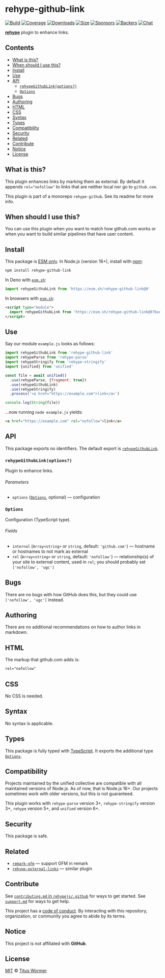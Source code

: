# rehype-github-link

[![Build][build-badge]][build]
[![Coverage][coverage-badge]][coverage]
[![Downloads][downloads-badge]][downloads]
[![Size][size-badge]][size]
[![Sponsors][sponsors-badge]][collective]
[![Backers][backers-badge]][collective]
[![Chat][chat-badge]][chat]

**[rehype][]** plugin to enhance links.

## Contents

* [What is this?](#what-is-this)
* [When should I use this?](#when-should-i-use-this)
* [Install](#install)
* [Use](#use)
* [API](#api)
  * [`rehypeGithubLink(options?)`](#rehypegithublinkoptions)
  * [`Options`](#options)
* [Bugs](#bugs)
* [Authoring](#authoring)
* [HTML](#html)
* [CSS](#css)
* [Syntax](#syntax)
* [Types](#types)
* [Compatibility](#compatibility)
* [Security](#security)
* [Related](#related)
* [Contribute](#contribute)
* [Notice](#notice)
* [License](#license)

## What is this?

This plugin enhances links by marking them as external.
By default it appends `rel="nofollow"` to links that are neither local nor
go to `github.com`.

This plugin is part of a monorepo `rehype-github`.
See its readme for more info.

## When should I use this?

You can use this plugin when you want to match how github.com works or when you
want to build similar pipelines that have user content.

## Install

This package is [ESM only][esm].
In Node.js (version 16+),
install with [npm][]:

```sh
npm install rehype-github-link
```

In Deno with [`esm.sh`][esmsh]:

```js
import rehypeGithubLink from 'https://esm.sh/rehype-github-link@0'
```

In browsers with [`esm.sh`][esmsh]:

```html
<script type="module">
  import rehypeGithubLink from 'https://esm.sh/rehype-github-link@0?bundle'
</script>
```

## Use

Say our module `example.js` looks as follows:

```js
import rehypeGithubLink from 'rehype-github-link'
import rehypeParse from 'rehype-parse'
import rehypeStringify from 'rehype-stringify'
import {unified} from 'unified'

const file = await unified()
  .use(rehypeParse, {fragment: true})
  .use(rehypeGithubLink)
  .use(rehypeStringify)
  .process('<a href="https://example.com">link</a>')

console.log(String(file))
```

…now running `node example.js` yields:

```html
<a href="https://example.com" rel="nofollow">link</a>
```

## API

This package exports no identifiers.
The default export is
[`rehypeGithubLink`][api-rehype-github-link].

### `rehypeGithubLink(options?)`

Plugin to enhance links.

###### Parameters

* `options`
  ([`Options`][api-options], optional)
  — configuration

### `Options`

Configuration (TypeScript type).

###### Fields

* `internal`
  (`Array<string>` or `string`, default: `'github.com'`)
  — hostname or hostnames to not mark as external
* `rel`
  (`Array<string>` or `string`, default: `'nofollow'`)
  — relationship(s) of your site to external content,
  used in `rel`;
  you should probably set `['nofollow', 'ugc']`

## Bugs

There are no bugs with how GitHub does this,
but they could use `['nofollow', 'ugc']` instead.

## Authoring

There are no additional recommendations on how to author links in markdown.

## HTML

The markup that github.com adds is:

```html
rel="nofollow"
```

## CSS

No CSS is needed.

## Syntax

No syntax is applicable.

## Types

This package is fully typed with [TypeScript][].
It exports the additional type [`Options`][api-options].

## Compatibility

Projects maintained by the unified collective are compatible with all maintained
versions of Node.js.
As of now,
that is Node.js 16+.
Our projects sometimes work with older versions,
but this is not guaranteed.

This plugin works with `rehype-parse` version 3+,
`rehype-stringify` version 3+,
`rehype` version 5+,
and `unified` version 6+.

## Security

This package is safe.

## Related

* [`remark-gfm`](https://github.com/remarkjs/remark-gfm)
  — support GFM in remark
* [`rehype-external-links`](https://github.com/rehypejs/rehype-external-links)
  — similar plugin

## Contribute

See [`contributing.md` in `rehypejs/.github`][contributing] for ways to get
started.
See [`support.md`][support] for ways to get help.

This project has a [code of conduct][coc].
By interacting with this repository,
organization,
or community you agree to abide by its terms.

## Notice

This project is not affiliated with **GitHub**.

## License

[MIT][license] © [Titus Wormer][author]

<!-- Definitions -->

[build-badge]: https://github.com/rehypejs/rehype-github/workflows/main/badge.svg

[build]: https://github.com/rehypejs/rehype-github/actions

[coverage-badge]: https://img.shields.io/codecov/c/github/rehypejs/rehype-github.svg

[coverage]: https://codecov.io/github/rehypejs/rehype-github

[downloads-badge]: https://img.shields.io/npm/dm/rehype-github-color.svg

[downloads]: https://www.npmjs.com/package/rehype-github-color

[size-badge]: https://img.shields.io/bundlephobia/minzip/rehype-github-color.svg

[size]: https://bundlephobia.com/result?p=rehype-github-color

[sponsors-badge]: https://opencollective.com/unified/sponsors/badge.svg

[backers-badge]: https://opencollective.com/unified/backers/badge.svg

[collective]: https://opencollective.com/unified

[chat-badge]: https://img.shields.io/badge/chat-discussions-success.svg

[chat]: https://github.com/rehypejs/rehype/discussions

[npm]: https://docs.npmjs.com/cli/install

[esmsh]: https://esm.sh

[license]: ../../license

[author]: https://wooorm.com

[contributing]: https://github.com/rehypejs/.github/blob/main/contributing.md

[support]: https://github.com/rehypejs/.github/blob/main/support.md

[coc]: https://github.com/rehypejs/.github/blob/main/code-of-conduct.md

[esm]: https://gist.github.com/sindresorhus/a39789f98801d908bbc7ff3ecc99d99c

[typescript]: https://www.typescriptlang.org

[rehype]: https://github.com/rehypjs/rehype

[api-options]: #options

[api-rehype-github-link]: #rehypegithublinkoptions
